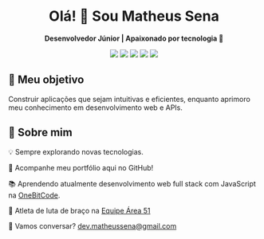 <h1 align="center">Olá! 👋 Sou Matheus Sena</h1>
<p align="center">
  <b>Desenvolvedor Júnior | Apaixonado por tecnologia 🚀</b>
</p>

<p align="center">
  <img src="https://img.shields.io/badge/HTML-%23E34F26.svg?style=for-the-badge&logo=html5&logoColor=white" />
  <img src="https://img.shields.io/badge/CSS-%231572B6.svg?style=for-the-badge&logo=css3&logoColor=white" />
  <img src="https://img.shields.io/badge/JavaScript-%23F7DF1E.svg?style=for-the-badge&logo=javascript&logoColor=black" />
  <img src="https://img.shields.io/badge/PHP-%23777BB4.svg?style=for-the-badge&logo=php&logoColor=white" />
  <img src="https://img.shields.io/badge/MySQL-%234479A1.svg?style=for-the-badge&logo=mysql&logoColor=white" />
</p>

## 🎯 Meu objetivo  
Construir aplicações que sejam intuitivas e eficientes, enquanto aprimoro meu conhecimento em desenvolvimento web e APIs.

## 🚀 Sobre mim  

💡 Sempre explorando novas tecnologias.

💼 Acompanhe meu portfólio aqui no GitHub!

📚 Aprendendo atualmente desenvolvimento web full stack com JavaScript na [OneBitCode](https://onebitcode.com/).

💪 Atleta de luta de braço na [Equipe Área 51](https://www.instagram.com/area51.equipe/)

📩 Vamos conversar? [dev.matheussena@gmail.com](mailto:dev.matheussena@gmail.com)  
